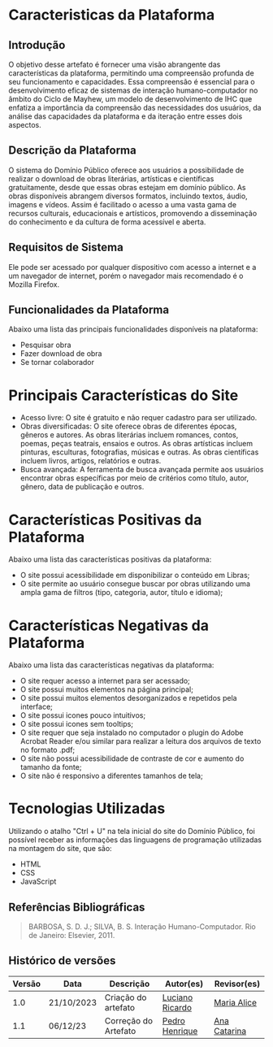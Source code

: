 # Caracteristicas da Plataforma



## Introdução

O objetivo desse artefato é fornecer uma visão abrangente das características da plataforma, permitindo uma compreensão profunda de seu funcionamento e capacidades. Essa compreensão é essencial para o desenvolvimento eficaz de sistemas de interação humano-computador no âmbito do Ciclo de Mayhew, um modelo de desenvolvimento de IHC que enfatiza a importância da compreensão das necessidades dos usuários, da análise das capacidades da plataforma e da iteração entre esses dois aspectos.



## Descrição da Plataforma

O sistema do Domínio Público oferece aos usuários a possibilidade de realizar o download de obras literárias, artísticas e científicas gratuitamente, desde que essas obras estejam em domínio público. As obras disponíveis abrangem diversos formatos, incluindo textos, áudio, imagens e vídeos. Assim é facilitado o acesso a uma vasta gama de recursos culturais, educacionais e artísticos, promovendo a disseminação do conhecimento e da cultura de forma acessível e aberta.


## Requisitos de Sistema

Ele pode ser acessado por qualquer dispositivo com acesso a internet e a um navegador de internet, porém o navegador mais recomendado é o Mozilla Firefox.



## Funcionalidades da Plataforma

Abaixo uma lista das principais funcionalidades disponíveis na plataforma:

- Pesquisar obra
- Fazer download de obra
- Se tornar colaborador

# Principais Características do Site

- Acesso livre: O site é gratuito e não requer cadastro para ser utilizado.
- Obras diversificadas: O site oferece obras de diferentes épocas, gêneros e autores. As obras literárias incluem romances, contos, poemas, peças teatrais, ensaios e outros. As obras artísticas incluem pinturas, esculturas, fotografias, músicas e outras. As obras científicas incluem livros, artigos, relatórios e outras.
- Busca avançada: A ferramenta de busca avançada permite aos usuários encontrar obras específicas por meio de critérios como título, autor, gênero, data de publicação e outros.



# Características Positivas da Plataforma

Abaixo uma lista das características positivas da plataforma:

- O site possui acessibilidade em disponibilizar o conteúdo em Libras;
- O site permite ao usuário consegue buscar por obras utilizando uma ampla gama de filtros (tipo, categoria, autor, título e idioma);



# Características Negativas da Plataforma

Abaixo uma lista das características negativas da plataforma:

- O site requer acesso a internet para ser acessado;
- O site possui muitos elementos na página principal;
- O site possui muitos elementos desorganizados e repetidos pela interface;
- O site possui icones pouco intuitivos;
- O site possui icones sem tooltips;
- O site requer que seja instalado no computador o plugin do Adobe Acrobat Reader e/ou similar para realizar a leitura dos arquivos de texto no formato .pdf;
- O site não possui acessibilidade de contraste de cor e aumento do tamanho da fonte;
- O site não é responsivo a diferentes tamanhos de tela;


# Tecnologias Utilizadas

Utilizando o atalho "Ctrl + U" na tela inicial do site do Domínio Público, foi possível receber as informações das linguagens de programação utilizadas na montagem do site, que são:

- HTML
- CSS
- JavaScript



## Referências Bibliográficas
> BARBOSA, S. D. J.; SILVA, B. S. Interação Humano-Computador. Rio de Janeiro: Elsevier, 2011.



## Histórico de versões

| Versão | Data       | Descrição           | Autor(es)                                       | Revisor(es)                               |
| ------ | ---------- | ------------------- | ----------------------------------------------- | ----------------------------------------- |
| 1.0    | 21/10/2023 | Criação do artefato | [Luciano Ricardo](https://github.com/l-ricardo) | [Maria Alice](https://github.com/Maliz30) |
| 1.1    | 06/12/23 | Correção do Artefato | [Pedro Henrique](https://github.com/pedro-hsf) | [Ana Catarina](https://github.com/an4catarina) |